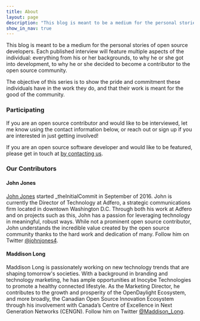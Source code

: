 ```yaml
---
title: About
layout: page
description: "This blog is meant to be a medium for the personal stories of open source developers."
show_in_nav: true
---
```


This blog is meant to be a medium for the personal stories of open source
developers. Each published interview will feature multiple aspects of the
individual: everything from his or her backgrounds, to why he or she got into
development, to why he or she decided to become a contributor to the open source
community.

The objective of this series is to show the pride and commitment these
individuals have in the work they do, and that their work is meant for the good
of the community.

### Participating

If you are an open source contributor and would like to be interviewed, let me
know using the contact information below, or reach out or sign up if you are
interested in just getting involved!

If you are an open source software developer and would like to be featured,
please get in touch at [by contacting us](/contact).

### Our Contributors

#### John Jones

[John Jones](https://johnjonesfour.com/) started \_theInitialCommit in September
of 2016. John is currently the Director of Technology at Adfero, a strategic
communications firm located in downtown Washington D.C. Through both his work at
Adfero and on projects such as this, John has a passion for leveraging
technology in meaningful, robust ways. While not a prominent open source
contributor, John understands the incredible value created by the open source
community thanks to the hard work and dedication of many. Follow him on Twitter
[@johnjones4](https://twitter.com/johnjones4).

#### Maddison Long

Maddison Long is passionately working on new technology trends that are shaping
tomorrow's societies. With a background in branding and technology marketing, he
has ample opportunities at Inocybe Technologies to promote a healthy connected
lifestyle. As the Marketing Director, he contributes to the growth and
prosperity of the OpenDaylight Ecosystem, and more broadly, the Canadian Open
Source Innovation Ecosystem through his involvement with Canada’s Centre of
Excellence in Next Generation Networks (CENGN). Follow him on Twitter
[@Maddison_Long](https://twitter.com/Maddison_Long).
